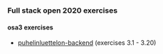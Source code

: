 ### Full stack open 2020 exercises

#### osa3 exercises

* [puhelinluettelon-backend](https://github.com/emakipa/fullstack2020-osa3) (exercises 3.1 - 3.20)
